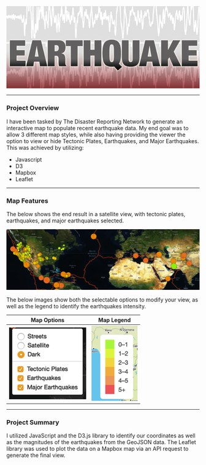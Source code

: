 <p align="center">
  <img src="https://github.com/KEGANCP/Mapping_Earthquakes/blob/main/Images/earthquake.png" alt="HEADER"/>
</p>

----
### Project Overview
I have been tasked by The Disaster Reporting Network to generate an interactive map to populate recent earthquake data. My end goal was to allow 3 different map styles, while also having providing the viewer the option to view or hide Tectonic Plates, Earthquakes, and Major Earthquakes.
This was achieved by utilizing:
- Javascript
-  D3
-  Mapbox
-  Leaflet

----
### Map Features
The below shows the end result in a satellite view, with tectonic plates, earthquakes, and major earthquakes selected.

<p align="center">
  <img src="https://github.com/KEGANCP/Mapping_Earthquakes/blob/main/Images/Sample.png" alt="sample"/>
</p>


The below images show both the selectable options to modify your view, as well as the legend to identify the earthquakes intensity.

Map Options             |  Map Legend
:-------------------------:|:-------------------------:
![](https://github.com/KEGANCP/Mapping_Earthquakes/blob/main/Images/options.png)  |  ![](https://github.com/KEGANCP/Mapping_Earthquakes/blob/main/Images/legends.png)

----
### Project Summary
I utilized JavaScript and the D3.js library to identify our coordinates as well as the magnitudes of the earthquakes from the GeoJSON data. The Leaflet library was used to plot the data on a Mapbox map via an API request to generate the final view.
